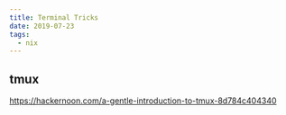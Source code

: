 ```yaml
---
title: Terminal Tricks
date: 2019-07-23
tags:
  - nix
---
```


## tmux

https://hackernoon.com/a-gentle-introduction-to-tmux-8d784c404340
